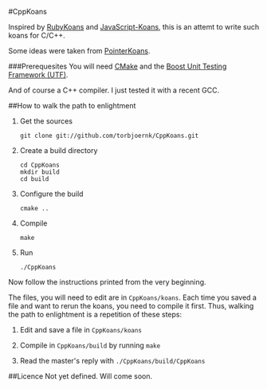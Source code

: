 #CppKoans

Inspired by [RubyKoans](https://github.com/edgecase/ruby_koans) and 
[JavaScript-Koans](https://github.com/liammclennan/JavaScript-Koans), this is an attemt to write 
such koans for C/C++.

Some ideas were taken from [PointerKoans](https://github.com/paytonrules/PointerKoan).

###Prerequesites
You will need [CMake](http://cmake.org/) and the 
[Boost Unit Testing Framework (UTF)](http://www.boost.org/doc/libs/1_49_0/libs/test/doc/html/index.html).

And of course a C++ compiler.
I just tested it with a recent GCC.

##How to walk the path to enlightment
1. Get the sources

       git clone git://github.com/torbjoernk/CppKoans.git

2. Create a build directory

       cd CppKoans
       mkdir build
       cd build

3. Configure the build

       cmake ..

4. Compile

       make

5. Run

       ./CppKoans


Now follow the instructions printed from the very beginning.

The files, you will need to edit are in `CppKoans/koans`.
Each time you saved a file and want to rerun the koans, you need to compile it first.
Thus, walking the path to enlightment is a repetition of these steps:

1. Edit and save a file in `CppKoans/koans`

2. Compile in `CppKoans/build` by running `make`

3. Read the master's reply with `./CppKoans/build/CppKoans`


##Licence
Not yet defined. Will come soon.

